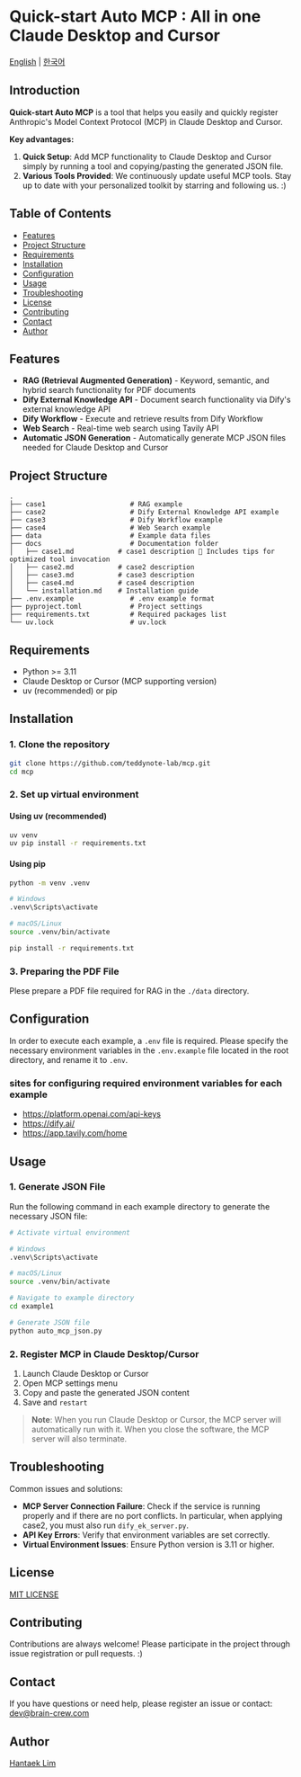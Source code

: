 # Quick-start Auto MCP : All in one Claude Desktop and Cursor

[English](README.md) | [한국어](README_KR.md)

## Introduction

**Quick-start Auto MCP** is a tool that helps you easily and quickly register Anthropic's Model Context Protocol (MCP) in Claude Desktop and Cursor.

**Key advantages:**
1. **Quick Setup**: Add MCP functionality to Claude Desktop and Cursor simply by running a tool and copying/pasting the generated JSON file.
2. **Various Tools Provided**: We continuously update useful MCP tools. Stay up to date with your personalized toolkit by starring and following us. :)

## Table of Contents

- [Features](#features)
- [Project Structure](#project-structure)
- [Requirements](#requirements)
- [Installation](#installation)
- [Configuration](#configuration)
- [Usage](#usage)
- [Troubleshooting](#troubleshooting)
- [License](#license)
- [Contributing](#contributing)
- [Contact](#contact)
- [Author](#author)

## Features

- **RAG (Retrieval Augmented Generation)** - Keyword, semantic, and hybrid search functionality for PDF documents
- **Dify External Knowledge API** - Document search functionality via Dify's external knowledge API
- **Dify Workflow** - Execute and retrieve results from Dify Workflow
- **Web Search** - Real-time web search using Tavily API
- **Automatic JSON Generation** - Automatically generate MCP JSON files needed for Claude Desktop and Cursor

## Project Structure

```
.
├── case1                     # RAG example
├── case2                     # Dify External Knowledge API example
├── case3                     # Dify Workflow example
├── case4                     # Web Search example
├── data                      # Example data files
├── docs                      # Documentation folder
│   ├── case1.md           # case1 description 🚨 Includes tips for optimized tool invocation
│   ├── case2.md           # case2 description
│   ├── case3.md           # case3 description
│   ├── case4.md           # case4 description
│   └── installation.md    # Installation guide
├── .env.example              # .env example format
├── pyproject.toml            # Project settings
├── requirements.txt          # Required packages list
└── uv.lock                   # uv.lock
```

## Requirements

- Python >= 3.11
- Claude Desktop or Cursor (MCP supporting version)
- uv (recommended) or pip

## Installation

### 1. Clone the repository

```bash
git clone https://github.com/teddynote-lab/mcp.git
cd mcp
```

### 2. Set up virtual environment

#### Using uv (recommended)
```bash
uv venv
uv pip install -r requirements.txt
```

#### Using pip
```bash
python -m venv .venv

# Windows
.venv\Scripts\activate

# macOS/Linux
source .venv/bin/activate

pip install -r requirements.txt
```

### 3. Preparing the PDF File

Plese prepare a PDF file required for RAG in the `./data` directory.

## Configuration

In order to execute each example, a `.env` file is required.
Please specify the necessary environment variables in the `.env.example` file located in the root directory, and rename it to `.env`.

### sites for configuring required environment variables for each example
- https://platform.openai.com/api-keys
- https://dify.ai/
- https://app.tavily.com/home

## Usage

### 1. Generate JSON File

Run the following command in each example directory to generate the necessary JSON file:

```bash
# Activate virtual environment

# Windows
.venv\Scripts\activate

# macOS/Linux
source .venv/bin/activate

# Navigate to example directory
cd example1

# Generate JSON file
python auto_mcp_json.py
```

### 2. Register MCP in Claude Desktop/Cursor

1. Launch Claude Desktop or Cursor
2. Open MCP settings menu
3. Copy and paste the generated JSON content
4. Save and `restart`

> **Note**: When you run Claude Desktop or Cursor, the MCP server will automatically run with it. When you close the software, the MCP server will also terminate.

## Troubleshooting

Common issues and solutions:

- **MCP Server Connection Failure**: Check if the service is running properly and if there are no port conflicts. In particular, when applying case2, you must also run `dify_ek_server.py`.
- **API Key Errors**: Verify that environment variables are set correctly.
- **Virtual Environment Issues**: Ensure Python version is 3.11 or higher.

## License

[MIT LICENSE](LICENSE.md)

## Contributing

Contributions are always welcome! Please participate in the project through issue registration or pull requests. :)

## Contact

If you have questions or need help, please register an issue or contact:
dev@brain-crew.com

## Author
[Hantaek Lim](https://github.com/LHANTAEK)